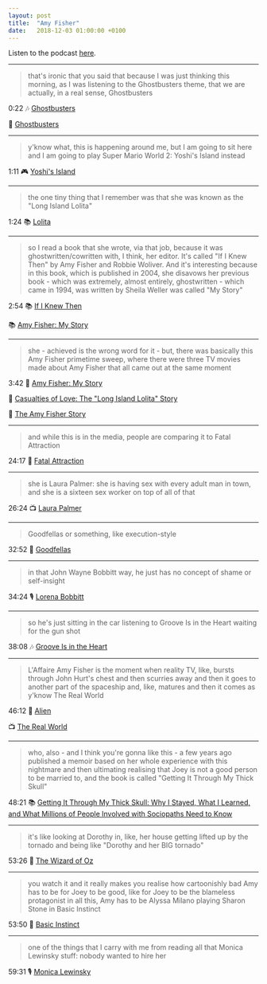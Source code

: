 ```yaml
---
layout: post
title:  "Amy Fisher"
date:   2018-12-03 01:00:00 +0100
---
```

Listen to the podcast [here](https://podcasts.apple.com/us/podcast/amy-fisher/id1380008439?i=1000465289931).

----

> that's ironic that you said that because I was just thinking this morning, as I was listening to the Ghostbusters theme, that we are actually, in a real sense, Ghostbusters

0:22 🎶 [Ghostbusters](https://en.wikipedia.org/wiki/Ghostbusters_(song))

🎥 [Ghostbusters](https://en.wikipedia.org/wiki/Ghostbusters)

----

> y'know what, this is happening around me, but I am going to sit here and I am going to play Super Mario World 2: Yoshi's Island instead

1:11 🎮 [Yoshi's Island](https://en.wikipedia.org/wiki/Yoshi%27s_Island)

----

> the one tiny thing that I remember was that she was known as the "Long Island Lolita"

1:24 📚 [Lolita](https://en.wikipedia.org/wiki/Lolita)

----

> so I read a book that she wrote, via that job, because it was ghostwritten/cowritten with, I think, her editor. It's called "If I Knew Then" by Amy Fisher and Robbie Woliver. And it's interesting because in this book, which is published in 2004, she disavows her previous book - which was extremely, almost entirely, ghostwritten - which came in 1994, was written by Sheila Weller was called "My Story"

2:54 📚 [If I Knew Then](https://en.wikipedia.org/wiki/Amy_Fisher#Books_and_films)

📚 [Amy Fisher: My Story](https://en.wikipedia.org/wiki/Amy_Fisher#Books_and_films)

----

> she - achieved is the wrong word for it - but, there was basically this Amy Fisher primetime sweep, where there were three TV movies made about Amy Fisher that all came out at the same moment

3:42 🎥 [Amy Fisher: My Story](https://en.wikipedia.org/wiki/Amy_Fisher:_My_Story)

🎥 [Casualties of Love: The "Long Island Lolita" Story](https://en.wikipedia.org/wiki/Casualties_of_Love:_The_%22Long_Island_Lolita%22_Story)

🎥 [The Amy Fisher Story](https://en.wikipedia.org/wiki/The_Amy_Fisher_Story)

----

> and while this is in the media, people are comparing it to Fatal Attraction

24:17 🎥 [Fatal Attraction](https://en.wikipedia.org/wiki/Fatal_Attraction)

----

> she is Laura Palmer: she is having sex with every adult man in town, and she is a sixteen sex worker on top of all of that

26:24 📺 [Laura Palmer](https://en.wikipedia.org/wiki/Laura_Palmer)

----

> Goodfellas or something, like execution-style

32:52 🎥 [Goodfellas](https://en.wikipedia.org/wiki/Goodfellas)

----

> in that John Wayne Bobbitt way, he just has no concept of shame or self-insight

34:24 🎙️ [Lorena Bobbitt](/2018/11/07/lorena-bobbitt.html)

----

> so he's just sitting in the car listening to Groove Is in the Heart waiting for the gun shot

38:08 🎶 [Groove Is in the Heart](https://en.wikipedia.org/wiki/Groove_Is_in_the_Heart)

----

> L'Affaire Amy Fisher is the moment when reality TV, like, bursts through John Hurt's chest and then scurries away and then it goes to another part of the spaceship and, like, matures and then it comes as y'know The Real World

46:12 🎥 [Alien](https://en.wikipedia.org/wiki/Alien_(film))

📺 [The Real World](https://en.wikipedia.org/wiki/The_Real_World_(TV_series))

----

> who, also - and I think you're gonna like this - a few years ago published a memoir based on her whole experience with this nightmare and then ultimating realising that Joey is not a good person to be married to, and the book is called "Getting It Through My Thick Skull"

48:21 📚 [Getting It Through My Thick Skull: Why I Stayed, What I Learned, and What Millions of People Involved with Sociopaths Need to Know](https://en.wikipedia.org/wiki/Mary_Jo_Buttafuoco#Career)

----

> it's like looking at Dorothy in, like, her house getting lifted up by the tornado and being like "Dorothy and her BIG tornado"

53:26 🎥 [The Wizard of Oz](https://en.wikipedia.org/wiki/The_Wizard_of_Oz_(1939_film))

----

> you watch it and it really makes you realise how cartoonishly bad Amy has to be for Joey to be good, like for Joey to be the blameless protagonist in all this, Amy has to be Alyssa Milano playing Sharon Stone in Basic Instinct

53:50 🎥 [Basic Instinct](https://en.wikipedia.org/wiki/Basic_Instinct)

----

> one of the things that I carry with me from reading all that Monica Lewinsky stuff: nobody wanted to hire her

59:31 🎙️ [Monica Lewinsky](/2018/06/02/monica-lewinsky.html)

